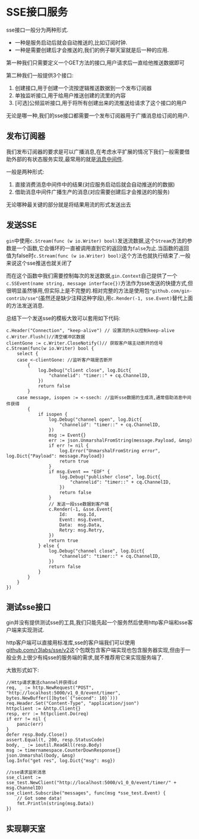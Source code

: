 # SSE接口服务

sse接口一般分为两种形式.

+ 一种是服务启动后就会自动推送的,比如订阅时钟.
+ 一种是需要创建后才会推送的,我们的例子聊天室就是后一种的应用.

第一种我们只需要定义一个GET方法的接口,用户请求后一直给他推送数据即可

第二种我们一般提供3个接口:

1. 创建接口,用于创建一个流按逻辑推送数据到一个发布订阅器
2. 单独监听接口,用于给用户推送创建的流里的内容
3. [可选]公频监听接口,用于将所有创建出来的流推送给请求了这个接口的用户

无论是哪一种,我们的sse接口都需要一个发布订阅器用于广播消息给订阅的用户.

## 发布订阅器

我们发布订阅器的要求是可以广播消息,在考虑水平扩展的情况下我们一般需要借助外部的有状态服务实现,最常用的就是[消息中间件](https://blog.hszofficial.site/experiment/2019/04/09/%E5%B8%B8%E8%A7%81%E7%9A%84%E6%B6%88%E6%81%AF%E4%B8%AD%E9%97%B4%E4%BB%B6%E6%A8%A1%E5%BC%8F/).

一般是两种形式:

1. 直接消费消息中间件中的结果(对应服务启动后就会自动推送的的数据)
2. 借助消息中间件广播生产的消息(对应需要创建后才会推送的的服务)

无论哪种最关键的部分就是将结果用流的形式发送出去

## 发送SSE

`gin`中使用`c.Stream(func (w io.Writer) bool)`发送流数据,这个`Stream`方法的参数是一个函数,它会循环的一直被调用直到它的返回值为`false`为止.当函数的返回值为false时`c.Stream(func (w io.Writer) bool)`这个方法也就执行结束了.一般来说这个sse推送也就关闭了

而在这个函数中我们需要控制每次的发送数据,`gin.Context`自己提供了一个`c.SSEvent(name string, message interface{})`方法作为sse发送的快捷方式,但很明显虽然够用,但实际上是不完整的.相对完整的方法是使用包`"github.com/gin-contrib/sse"`(虽然还是缺少注释这种字段),用`c.Render(-1, sse.Event)`替代上面的方法发送消息.

总结下一个发送sse的模板大致可以套用如下代码:

```golang
c.Header("Connection", "keep-alive") // 设置流的头以控制keep-alive
c.Writer.Flush()//清空缓冲区数据
clientGone := c.Writer.CloseNotify()// 获取客户端主动断开的信号
c.Stream(func(w io.Writer) bool {
    select {
    case <-clientGone: //监听客户端是否断开
        {
            log.Debug("client close", log.Dict{
                "channelid": "timer::" + cq.ChannelID,
            })
            return false
        }
    case message, isopen := <-ssech: //监听sse数据的生成流,通常借助消息中间件获得
        {
            if isopen {
                log.Debug("channel open", log.Dict{
                    "channelid": "timer::" + cq.ChannelID,
                })
                msg := Event{}
                err := json.UnmarshalFromString(message.Payload, &msg)
                if err != nil {
                    log.Error("UnmarshalFromString error", log.Dict{"Payload": message.Payload})
                    return true
                }
                if msg.Event == "EOF" {
                    log.Debug("publisher close", log.Dict{
                        "channelid": "timer::" + cq.ChannelID,
                    })
                    return false
                }
                // 发送一段sse数据到客户端
                c.Render(-1, &sse.Event{
                    Id:    msg.Id,
                    Event: msg.Event,
                    Data:  msg.Data,
                    Retry: msg.Retry,
                })
                return true
            } else {
                log.Debug("channel close", log.Dict{
                    "channelid": "timer::" + cq.ChannelID,
                })
                return false
            }
        }
    }
})
```

## 测试sse接口

gin并没有提供测试sse的工具,我们只能先起一个服务然后使用http客户端和sse客户端来实现测试.

http客户端可以直接用标准库,sse的客户端我们可以使用[github.com/r3labs/sse/v2](https://github.com/r3labs/sse)这个包既包含客户端实现也包含服务器实现,但由于一般业务上很少有纯sse的服务端的需求,就不推荐用它来实现服务端了.

大致形式如下:

```golang
//Http请求激活channel并获得id
req, _ := http.NewRequest("POST", "http://localhost:5000/v1_0_0/event/timer", bytes.NewBuffer([]byte(`{"second": 10}`)))
req.Header.Set("Content-Type", "application/json")
httpclient := &http.Client{}
resp, err := httpclient.Do(req)
if err != nil {
    panic(err)
}
defer resp.Body.Close()
assert.Equal(t, 200, resp.StatusCode)
body, _ := ioutil.ReadAll(resp.Body)
msg := timernamespace.CounterDownResponse{}
json.Unmarshal(body, &msg)
log.Info("get res", log.Dict{"msg": msg})

//sse请求监听消息
sse_client := sse_test.NewClient("http://localhost:5000/v1_0_0/event/timer/" + msg.ChannelID)
sse_client.Subscribe("messages", func(msg *sse_test.Event) {
    // Got some data!
    fmt.Println(string(msg.Data))
})
```

## 实现聊天室